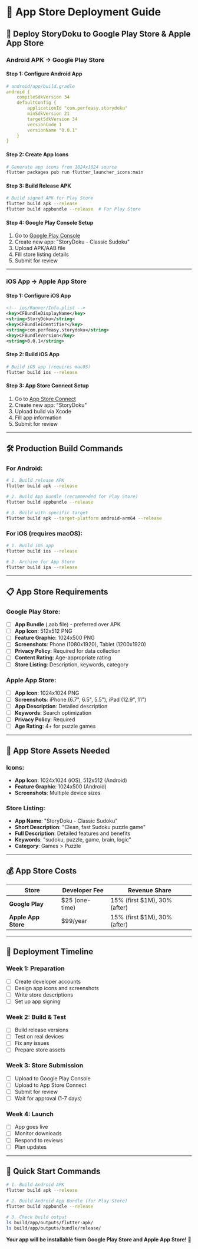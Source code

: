# 📱 App Store Deployment Guide

## 🎯 **Deploy StoryDoku to Google Play Store & Apple App Store**

### **Android APK → Google Play Store**

#### **Step 1: Configure Android App**
```yaml
# android/app/build.gradle
android {
    compileSdkVersion 34
    defaultConfig {
        applicationId "com.perfeasy.storydoku"
        minSdkVersion 21
        targetSdkVersion 34
        versionCode 1
        versionName "0.0.1"
    }
}
```

#### **Step 2: Create App Icons**
```bash
# Generate app icons from 1024x1024 source
flutter packages pub run flutter_launcher_icons:main
```

#### **Step 3: Build Release APK**
```bash
# Build signed APK for Play Store
flutter build apk --release
flutter build appbundle --release  # For Play Store
```

#### **Step 4: Google Play Console Setup**
1. Go to [Google Play Console](https://play.google.com/console)
2. Create new app: "StoryDoku - Classic Sudoku"
3. Upload APK/AAB file
4. Fill store listing details
5. Submit for review

---

### **iOS App → Apple App Store**

#### **Step 1: Configure iOS App**
```xml
<!-- ios/Runner/Info.plist -->
<key>CFBundleDisplayName</key>
<string>StoryDoku</string>
<key>CFBundleIdentifier</key>
<string>com.perfeasy.storydoku</string>
<key>CFBundleVersion</key>
<string>0.0.1</string>
```

#### **Step 2: Build iOS App**
```bash
# Build iOS app (requires macOS)
flutter build ios --release
```

#### **Step 3: App Store Connect Setup**
1. Go to [App Store Connect](https://appstoreconnect.apple.com)
2. Create new app: "StoryDoku"
3. Upload build via Xcode
4. Fill app information
5. Submit for review

---

## 🛠 **Production Build Commands**

### **For Android:**
```bash
# 1. Build release APK
flutter build apk --release

# 2. Build App Bundle (recommended for Play Store)
flutter build appbundle --release

# 3. Build with specific target
flutter build apk --target-platform android-arm64 --release
```

### **For iOS (requires macOS):**
```bash
# 1. Build iOS app
flutter build ios --release

# 2. Archive for App Store
flutter build ipa --release
```

---

## 📋 **App Store Requirements**

### **Google Play Store:**
- [ ] **App Bundle** (.aab file) - preferred over APK
- [ ] **App Icon**: 512x512 PNG
- [ ] **Feature Graphic**: 1024x500 PNG
- [ ] **Screenshots**: Phone (1080x1920), Tablet (1200x1920)
- [ ] **Privacy Policy**: Required for data collection
- [ ] **Content Rating**: Age-appropriate rating
- [ ] **Store Listing**: Description, keywords, category

### **Apple App Store:**
- [ ] **App Icon**: 1024x1024 PNG
- [ ] **Screenshots**: iPhone (6.7", 6.5", 5.5"), iPad (12.9", 11")
- [ ] **App Description**: Detailed description
- [ ] **Keywords**: Search optimization
- [ ] **Privacy Policy**: Required
- [ ] **Age Rating**: 4+ for puzzle games

---

## 🎨 **App Store Assets Needed**

### **Icons:**
- **App Icon**: 1024x1024 (iOS), 512x512 (Android)
- **Feature Graphic**: 1024x500 (Android)
- **Screenshots**: Multiple device sizes

### **Store Listing:**
- **App Name**: "StoryDoku - Classic Sudoku"
- **Short Description**: "Clean, fast Sudoku puzzle game"
- **Full Description**: Detailed features and benefits
- **Keywords**: "sudoku, puzzle, game, brain, logic"
- **Category**: Games > Puzzle

---

## 💰 **App Store Costs**

| Store | Developer Fee | Revenue Share |
|-------|---------------|---------------|
| **Google Play** | $25 (one-time) | 15% (first $1M), 30% (after) |
| **Apple App Store** | $99/year | 15% (first $1M), 30% (after) |

---

## 🚀 **Deployment Timeline**

### **Week 1: Preparation**
- [ ] Create developer accounts
- [ ] Design app icons and screenshots
- [ ] Write store descriptions
- [ ] Set up app signing

### **Week 2: Build & Test**
- [ ] Build release versions
- [ ] Test on real devices
- [ ] Fix any issues
- [ ] Prepare store assets

### **Week 3: Store Submission**
- [ ] Upload to Google Play Console
- [ ] Upload to App Store Connect
- [ ] Submit for review
- [ ] Wait for approval (1-7 days)

### **Week 4: Launch**
- [ ] App goes live
- [ ] Monitor downloads
- [ ] Respond to reviews
- [ ] Plan updates

---

## 🔧 **Quick Start Commands**

```bash
# 1. Build Android APK
flutter build apk --release

# 2. Build Android App Bundle (for Play Store)
flutter build appbundle --release

# 3. Check build output
ls build/app/outputs/flutter-apk/
ls build/app/outputs/bundle/release/
```

**Your app will be installable from Google Play Store and Apple App Store! 🎉**

